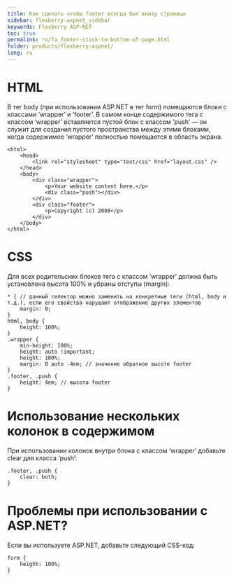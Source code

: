 ```yaml
---
title: Как сделать чтобы footer всегда был внизу страницы
sidebar: flexberry-aspnet_sidebar
keywords: Flexberry ASP-NET
toc: true
permalink: ru/fa_footer-stick-to-bottom-of-page.html
folder: products/flexberry-aspnet/
lang: ru
---
```


# HTML
В тег body (при использовании ASP.NET в тег form) помещаются блоки с классами ‘wrapper’ и ‘footer’. В самом конце содержимого тега с классом ‘wrapper’ вставляется пустой блок с классом ‘push’ — он служит для создания пустого пространства между этими блоками, когда содержимое ‘wrapper’ полностью помещается в область экрана.
```
<html>
    <head>
        <link rel="stylesheet" type="text/css" href="layout.css" />
    </head>
    <body>
        <div class="wrapper">
            <p>Your website content here.</p>
            <div class="push"></div>
        </div>
        <div class="footer">
            <p>Copyright (c) 2008</p>
        </div>
    </body>
</html>
```


# CSS
Для всех родительских блоков тега с классом ‘wrapper’ должна быть установлена высота 100% и убраны отступы (margin):
```
* { // данный селектор можно заменить на конкретные теги (html, body и т.д.), если его свойства нарушают отображение других элементов
    margin: 0; 
}
html, body {
    height: 100%;
}
.wrapper {
    min-height: 100%;
    height: auto !important;
    height: 100%;
    margin: 0 auto -4em; // значение обратное высоте footer
}
.footer, .push {
    height: 4em; // высота footer
}
```

# Использование нескольких колонок в содержимом
При использовании колонок внутри блока с классом ‘wrapper’ добавьте clear для класса ‘push’:
```
.footer, .push {
    clear: both;
}
```

# Проблемы при использовании с ASP.NET?
Если вы используете ASP.NET, добавьте следующий CSS-код:
```
form {
    height: 100%;
}
```
